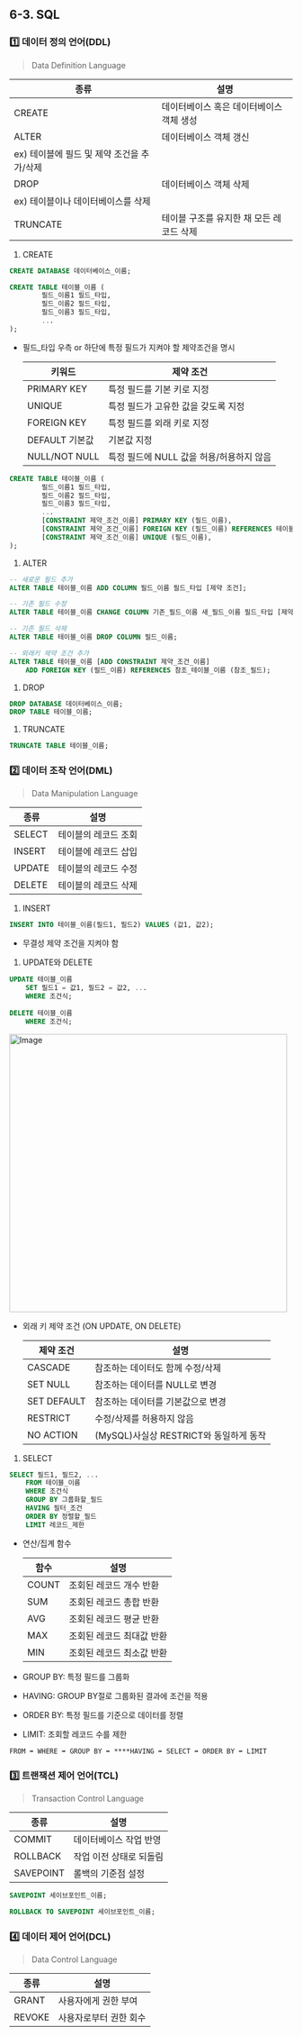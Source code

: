 ## 6-3. SQL

### 1️⃣ 데이터 정의 언어(DDL)

> Data Definition Language
> 

| 종류 | 설명 |
| --- | --- |
| CREATE | 데이터베이스 혹은 데이터베이스 객체 생성 |
| ALTER | 데이터베이스 객체 갱신
ex) 테이블에 필드 및 제약 조건을 추가/삭제 |
| DROP | 데이터베이스 객체 삭제
ex) 테이블이나 데이터베이스를 삭제 |
| TRUNCATE | 테이블 구조를 유지한 채 모든 레코드 삭제 |
1. CREATE

```sql
CREATE DATABASE 데이터베이스_이름;
```

```sql
CREATE TABLE 테이블_이름 (
		필드_이름1 필드_타입,
		필드_이름2 필드_타입,
		필드_이름3 필드_타입,
		...
);
```

- 필드_타입 우측 or 하단에 특정 필드가 지켜야 할 제약조건을 명시
    
    
    | 키워드 | 제약 조건 |
    | --- | --- |
    | PRIMARY KEY | 특정 필드를 기본 키로 지정 |
    | UNIQUE | 특정 필드가 고유한 값을 갖도록 지정 |
    | FOREIGN KEY | 특정 필드를 외래 키로 지정 |
    | DEFAULT 기본값 | 기본값 지정 |
    | NULL/NOT NULL | 특정 필드에 NULL 값을 허용/허용하지 않음 |

```sql
CREATE TABLE 테이블_이름 (
		필드_이름1 필드_타입,
		필드_이름2 필드_타입,
		필드_이름3 필드_타입,
		...
		[CONSTRAINT 제약_조건_이름] PRIMARY KEY (필드_이름),
		[CONSTRAINT 제약_조건_이름] FOREIGN KEY (필드_이름) REFERENCES 테이블_이름2 (필드_이름),
		[CONSTRAINT 제약_조건_이름] UNIQUE (필드_이름),
);
```

1. ALTER

```sql
-- 새로운 필드 추가
ALTER TABLE 테이블_이름 ADD COLUMN 필드_이름 필드_타입 [제약 조건];

-- 기존 필드 수정
ALTER TABLE 테이블_이름 CHANGE COLUMN 기존_필드_이름 새_필드_이름 필드_타입 [제약_조건];

-- 기존 필드 삭제
ALTER TABLE 테이블_이름 DROP COLUMN 필드_이름;

-- 외래키 제약 조건 추가
ALTER TABLE 테이블_이름 [ADD CONSTRAINT 제약_조건_이름]
	ADD FOREIGN KEY (필드_이름) REFERENCES 참조_테이블_이름 (참조_필드);
```

1. DROP

```sql
DROP DATABASE 데이터베이스_이름;
DROP TABLE 테이블_이름;
```

1. TRUNCATE

```sql
TRUNCATE TABLE 테이블_이름;
```

### 2️⃣ 데이터 조작 언어(DML)

> Data Manipulation Language
> 

| 종류 | 설명 |
| --- | --- |
| SELECT | 테이블의 레코드 조회 |
| INSERT | 테이블에 레코드 삽입 |
| UPDATE | 테이블의 레코드 수정 |
| DELETE | 테이블의 레코드 삭제 |

1. INSERT

```sql
INSERT INTO 테이블_이름(필드1, 필드2) VALUES (값1, 값2);
```

- 무결성 제약 조건을 지켜야 함

1. UPDATE와 DELETE

```sql
UPDATE 테이블_이름
	SET 필드1 = 값1, 필드2 = 값2, ...
	WHERE 조건식;
	
DELETE 테이블_이름
	WHERE 조건식;
```

<img width="494" alt="Image" src="https://github.com/user-attachments/assets/940e071e-b2f6-4c7d-8701-f8e4db01a76d" />

- 외래 키 제약 조건 (ON UPDATE, ON DELETE)
    
    
    | 제약 조건 | 설명 |
    | --- | --- |
    | CASCADE | 참조하는 데이터도 함께 수정/삭제 |
    | SET NULL | 참조하는 데이터를 NULL로 변경 |
    | SET DEFAULT | 참조하는 데이터를 기본값으로 변경 |
    | RESTRICT | 수정/삭제를 허용하지 않음 |
    | NO ACTION | (MySQL)사실상 RESTRICT와 동일하게 동작 |

1. SELECT

```sql
SELECT 필드1, 필드2, ...
	FROM 테이블_이름
	WHERE 조건식
	GROUP BY 그룹화할_필드
	HAVING 필터_조건
	ORDER BY 정렬할_필드
	LIMIT 레코드_제한
```

- 연산/집계 함수
    
    
    | 함수 | 설명 |
    | --- | --- |
    | COUNT | 조회된 레코드 개수 반환 |
    | SUM | 조회된 레코드 총합 반환 |
    | AVG | 조회된 레코드 평균 반환 |
    | MAX | 조회된 레코드 최대값 반환 |
    | MIN | 조회된 레코드 최소값 반환 |
- GROUP BY: 특정 필드를 그룹화
- HAVING: GROUP BY절로 그룹화된 결과에 조건을 적용
- ORDER BY: 특정 필드를 기준으로 데이터를 정렬
- LIMIT: 조회할 레코드 수를 제한

`FROM ➡️ WHERE ➡️ GROUP BY ➡️ ****HAVING ➡️ SELECT ➡️ ORDER BY ➡️ LIMIT`

### 3️⃣ 트랜잭션 제어 언어(TCL)

> Transaction Control Language
> 

| 종류 | 설명 |
| --- | --- |
| COMMIT | 데이터베이스 작업 반영 |
| ROLLBACK | 작업 이전 상태로 되돌림 |
| SAVEPOINT | 롤백의 기준점 설정 |

```sql
SAVEPOINT 세이브포인트_이름;

ROLLBACK TO SAVEPOINT 세이브포인트_이름;
```

### 4️⃣ 데이터 제어 언어(DCL)

> Data Control Language
> 

| 종류 | 설명 |
| --- | --- |
| GRANT | 사용자에게 권한 부여 |
| REVOKE | 사용자로부터 권한 회수 |